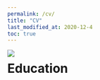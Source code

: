 ```yaml
---
permalink: /cv/
title: "CV"
last_modified_at: 2020-12-4
toc: true
---
```


<div> 
<a href="https://github.com/anuraghazra/github-readme-stats">
  <img align="left" src="https://avatars1.githubusercontent.com/u/52648432?s=400&u=f281f185a0b8d639d51c2baadea195c80d985f11&v=4" />
</a>
</div>

<div>
    <h1 id="education">Education</h1>
</div>


